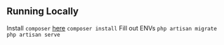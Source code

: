 ## Running Locally
Install `composer` [here](https://getcomposer.org/download/)
`composer install`
Fill out ENVs
`php artisan migrate`
`php artisan serve`
